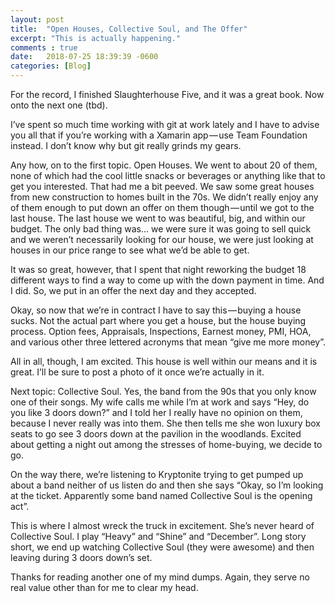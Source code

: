 ```yaml
---
layout: post
title:  "Open Houses, Collective Soul, and The Offer"
excerpt: "This is actually happening."
comments : true
date:   2018-07-25 18:39:39 -0600
categories: [Blog]
---
```

For the record, I finished Slaughterhouse Five, and it was a great book. Now onto the next one (tbd).

I’ve spent so much time working with git at work lately and I have to advise you all that if you’re working with a Xamarin app — use Team Foundation instead. I don’t know why but git really grinds my gears.

Any how, on to the first topic. Open Houses. We went to about 20 of them, none of which had the cool little snacks or beverages or anything like that to get you interested. That had me a bit peeved. We saw some great houses from new construction to homes built in the 70s. We didn’t really enjoy any of them enough to put down an offer on them though — until we got to the last house. The last house we went to was beautiful, big, and within our budget. The only bad thing was… we were sure it was going to sell quick and we weren’t necessarily looking for our house, we were just looking at houses in our price range to see what we’d be able to get.

It was so great, however, that I spent that night reworking the budget 18 different ways to find a way to come up with the down payment in time. And I did. So, we put in an offer the next day and they accepted.

Okay, so now that we’re in contract I have to say this — buying a house sucks. Not the actual part where you get a house, but the house buying process. Option fees, Appraisals, Inspections, Earnest money, PMI, HOA, and various other three lettered acronyms that mean “give me more money”.

All in all, though, I am excited. This house is well within our means and it is great. I’ll be sure to post a photo of it once we’re actually in it.

Next topic: Collective Soul. Yes, the band from the 90s that you only know one of their songs. My wife calls me while I’m at work and says “Hey, do you like 3 doors down?” and I told her I really have no opinion on them, because I never really was into them. She then tells me she won luxury box seats to go see 3 doors down at the pavilion in the woodlands. Excited about getting a night out among the stresses of home-buying, we decide to go.

On the way there, we’re listening to Kryptonite trying to get pumped up about a band neither of us listen do and then she says “Okay, so I’m looking at the ticket. Apparently some band named Collective Soul is the opening act”.

This is where I almost wreck the truck in excitement. She’s never heard of Collective Soul. I play “Heavy” and “Shine” and “December”. Long story short, we end up watching Collective Soul (they were awesome) and then leaving during 3 doors down’s set.

Thanks for reading another one of my mind dumps. Again, they serve no real value other than for me to clear my head.